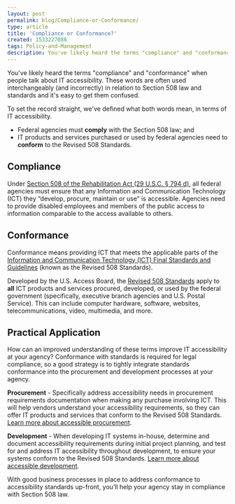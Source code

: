 ```yaml
---
layout: post
permalink: blog/Compliance-or-Conformance/
type: article
title: 'Compliance or Conformance?'
created: 1533227088
tags: Policy-and-Management
description: You've likely heard the terms "compliance" and "conformance" when people talk about IT accessibility. What's the difference?
---
```


You've likely heard the terms "compliance" and "conformance" when people talk about IT accessibility. These words are often used interchangeably (and incorrectly) in relation to Section 508 law and standards and it's easy to get them confused.

To set the record straight, we've defined what both words mean, in terms of IT accessibility.

  * Federal agencies must **comply** with the Section 508 law; and
  * IT products and services purchased or used by federal agencies need to **conform** to the Revised 508 Standards.

## Compliance

Under [Section 508 of the Rehabilitation Act (29 U.S.C. &sect; 794 d)][1], all federal agencies must ensure that any Information and Communication Technology (ICT) they &ldquo;develop, procure, maintain or use&rdquo; is accessible. Agencies need to provide disabled employees and members of the public access to information comparable to the access available to others.

## Conformance

Conformance means providing ICT that meets the applicable parts of the [Information and Communication Technology (ICT) Final Standards and Guidelines][2] (known as the Revised 508 Standards).

Developed by the U.S. Access Board, the [Revised 508 Standards][3] apply to **all** ICT products and services procured, developed, or used by the federal government (specifically, executive branch agencies and U.S. Postal Service). This can include computer hardware, software, websites, telecommunications, video, multimedia, and more.

## Practical Application

How can an improved understanding of these terms improve IT accessibility at your agency? Conformance with standards is required for legal compliance, so a good strategy is to tightly integrate standards conformance into the procurement and development processes at your agency.

**Procurement** - Specifically address accessibility needs in procurement requirements documentation when making any purchase involving ICT. This will help vendors understand your accessibility requirements, so they can offer IT products and services that conform to the Revised 508 Standards. [Learn more about accessible procurement][5].

**Development** - When developing IT systems in-house, determine and document accessibility requirements during initial project planning, and test for and address IT accessibility throughout development, to ensure your systems conform to the Revised 508 Standards. [Learn more about accessible development][6].

With good business processes in place to address conformance to accessibility standards up-front, you&rsquo;ll help your agency stay in compliance with Section 508 law.

 [1]: https://www.gpo.gov/fdsys/pkg/USCODE-2011-title29/html/USCODE-2011-title29-chap16-subchapV-sec794d.htm
 [2]: https://www.access-board.gov/guidelines-and-standards/communications-and-it/about-the-ict-refresh/final-rule
 [3]: https://www.access-board.gov/guidelines-and-standards/communications-and-it/about-the-ict-refresh/final-rule/text-of-the-standards-and-guidelines
 [4]: {{site.baseurl}}/buy
 [5]: {{site.baseurl}}/buy
 [6]: {{site.baseurl}}/create/software-websites